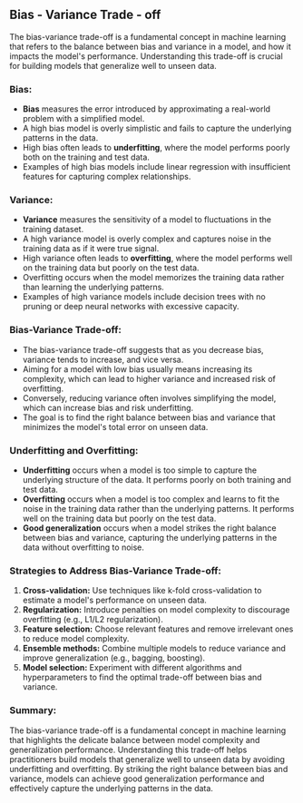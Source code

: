 ## Bias - Variance Trade - off

The bias-variance trade-off is a fundamental concept in machine learning that refers to the balance between bias and variance in a model, and how it impacts the model's performance. Understanding this trade-off is crucial for building models that generalize well to unseen data.

### Bias:

- **Bias** measures the error introduced by approximating a real-world problem with a simplified model.
- A high bias model is overly simplistic and fails to capture the underlying patterns in the data.
- High bias often leads to **underfitting**, where the model performs poorly both on the training and test data.
- Examples of high bias models include linear regression with insufficient features for capturing complex relationships.

### Variance:

- **Variance** measures the sensitivity of a model to fluctuations in the training dataset.
- A high variance model is overly complex and captures noise in the training data as if it were true signal.
- High variance often leads to **overfitting**, where the model performs well on the training data but poorly on the test data.
- Overfitting occurs when the model memorizes the training data rather than learning the underlying patterns.
- Examples of high variance models include decision trees with no pruning or deep neural networks with excessive capacity.

### Bias-Variance Trade-off:

- The bias-variance trade-off suggests that as you decrease bias, variance tends to increase, and vice versa.
- Aiming for a model with low bias usually means increasing its complexity, which can lead to higher variance and increased risk of overfitting.
- Conversely, reducing variance often involves simplifying the model, which can increase bias and risk underfitting.
- The goal is to find the right balance between bias and variance that minimizes the model's total error on unseen data.

### Underfitting and Overfitting:

- **Underfitting** occurs when a model is too simple to capture the underlying structure of the data. It performs poorly on both training and test data.
- **Overfitting** occurs when a model is too complex and learns to fit the noise in the training data rather than the underlying patterns. It performs well on the training data but poorly on the test data.
- **Good generalization** occurs when a model strikes the right balance between bias and variance, capturing the underlying patterns in the data without overfitting to noise.

### Strategies to Address Bias-Variance Trade-off:

1. **Cross-validation:** Use techniques like k-fold cross-validation to estimate a model's performance on unseen data.
2. **Regularization:** Introduce penalties on model complexity to discourage overfitting (e.g., L1/L2 regularization).
3. **Feature selection:** Choose relevant features and remove irrelevant ones to reduce model complexity.
4. **Ensemble methods:** Combine multiple models to reduce variance and improve generalization (e.g., bagging, boosting).
5. **Model selection:** Experiment with different algorithms and hyperparameters to find the optimal trade-off between bias and variance.

### Summary:

The bias-variance trade-off is a fundamental concept in machine learning that highlights the delicate balance between model complexity and generalization performance. Understanding this trade-off helps practitioners build models that generalize well to unseen data by avoiding underfitting and overfitting. By striking the right balance between bias and variance, models can achieve good generalization performance and effectively capture the underlying patterns in the data.